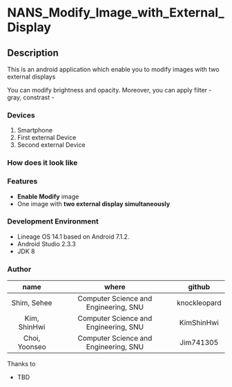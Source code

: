 # NANS_Modify_Image_with_External_Display

## Description
This is an android application which enable you to modify images with two external displays

You can modify brightness and opacity.
Moreover, you can apply filter - gray, constrast -

### Devices
1. Smartphone
2. First external Device
3. Second external Device

### How does it look like


### Features
- __Enable Modify__ image
- One image with __two external display simultaneously__

### Development Environment
- Lineage OS 14.1 based on Android 7.1.2.
- Android Studio 2.3.3
- JDK 8

### Author
|name|where|github|
|:---------:|:------------------------------------------:|:------------:|
|Shim, Sehee|Computer Science and Engineering, SNU|knockleopard|
|Kim, ShinHwi|Computer Science and Engineering, SNU|KimShinHwi|
|Choi, Yoonseo|Computer Science and Engineering, SNU|Jim741305|


Thanks to
- TBD

